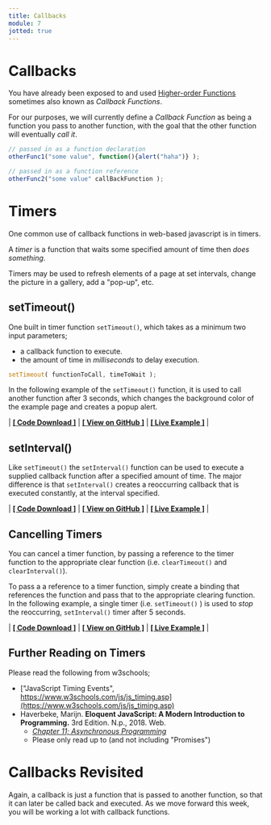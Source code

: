 ```yaml
---
title: Callbacks
module: 7
jotted: true
---
```


# Callbacks

You have already been exposed to and used [Higher-order Functions]({{site.baseurl}}/modules/week-4/higher-functions/) sometimes also known as _Callback Functions_.

For our purposes, we will currently define a _Callback Function_ as being a function you pass to another function, with the goal that the other function will eventually _call it_.

```js
// passed in as a function declaration
otherFunc1("some value", function(){alert("haha")} );

// passed in as a function reference
otherFunc2("some value" callBackFunction );
```

# Timers

One common use of callback functions in web-based javascript is in timers.

A _timer_ is a function that waits some specified amount of time then _does something_.

Timers may be used to refresh elements of a page at set intervals, change the picture in a gallery, add a "pop-up", etc.

## setTimeout()

One built in timer function `setTimeout()`, which takes as a minimum two input parameters;

- a callback function to execute.
- the amount of time in _milliseconds_ to delay execution.

```js
setTimeout( functionToCall, timeToWait );
```

In the following example of the `setTimeout()` function, it is used to call another function after 3 seconds, which changes the background color of the example page and creates a popup alert.

<div id="jotted-demo-1" class="jotted-theme-stacked"></div>

<script>
    new Jotted(document.querySelector("#jotted-demo-1"), {
    files: [
        {
            type: "js",
            hide: false,
            url:"https://raw.githubusercontent.com/Montana-Media-Arts/441-WebTech/master/lecture_code/07/01_timer_01/script.js"
        },
        {
            type: "html",
            hide: false,
            url:"https://raw.githubusercontent.com/Montana-Media-Arts/441-WebTech/master/lecture_code/07/01_timer_01/index.html"
        }
    ],
    showBlank: false,
    showResult: true,
    runScripts: false,
    plugins: [
        { name: 'ace', options: { "maxLines": 50 } },
        // { name: 'console', options: { autoClear: true } },
    ]
});
</script>

| [**[ Code Download ]**](https://github.com/Montana-Media-Arts/441-WebTech/raw/master/lecture_code/07/01_timer_01/01_timer_01.zip) | [**[ View on GitHub ]**](https://github.com/Montana-Media-Arts/441-WebTech/raw/master/lecture_code/07/01_timer_01/) | [**[ Live Example ]**](https://montana-media-arts.github.io/441-WebTech/lecture_code/07/01_timer_01/) |


## setInterval()

Like `setTimeout()` the `setInterval()` function can be used to execute a supplied callback function after a specified amount of time. The major difference is that `setInterval()` creates a reoccurring callback that is executed constantly, at the interval specified.

<div id="jotted-demo-2" class="jotted-theme-stacked"></div>

<script>
    new Jotted(document.querySelector("#jotted-demo-2"), {
    files: [
        {
            type: "js",
            hide: false,
            url:"https://raw.githubusercontent.com/Montana-Media-Arts/441-WebTech/master/lecture_code/07/01_timer_02/script.js"
        },
        {
            type: "html",
            hide: false,
            url:"https://raw.githubusercontent.com/Montana-Media-Arts/441-WebTech/master/lecture_code/07/01_timer_02/index.html"
        }
    ],
    showBlank: false,
    showResult: true,
    runScripts: false,
    plugins: [
        { name: 'ace', options: { "maxLines": 50 } },
        // { name: 'console', options: { autoClear: true } },
    ]
});
</script>

| [**[ Code Download ]**](https://github.com/Montana-Media-Arts/441-WebTech/raw/master/lecture_code/07/01_timer_02/01_timer_02.zip) | [**[ View on GitHub ]**](https://github.com/Montana-Media-Arts/441-WebTech/raw/master/lecture_code/07/01_timer_02/) | [**[ Live Example ]**](https://montana-media-arts.github.io/441-WebTech/lecture_code/07/01_timer_02/) |


## Cancelling Timers

You can cancel a timer function, by passing a reference to the timer function to the appropriate clear function (i.e. `clearTimeout()` and `clearInterval()`).

To pass a a reference to a timer function, simply create a binding that references the function and pass that to the appropriate clearing function. In the following example, a single timer (i.e. `setTimeout()` ) is used to _stop_ the reoccurring, `setInterval()` timer after 5 seconds.

<div id="jotted-demo-3" class="jotted-theme-stacked"></div>

<script>
    new Jotted(document.querySelector("#jotted-demo-3"), {
    files: [
        {
            type: "js",
            hide: false,
            url:"https://raw.githubusercontent.com/Montana-Media-Arts/441-WebTech/master/lecture_code/07/01_timer_03/script.js"
        },
        {
            type: "html",
            hide: false,
            url:"https://raw.githubusercontent.com/Montana-Media-Arts/441-WebTech/master/lecture_code/07/01_timer_03/index.html"
        }
    ],
    showBlank: false,
    showResult: true,
    runScripts: false,
    plugins: [
        { name: 'ace', options: { "maxLines": 50 } },
        // { name: 'console', options: { autoClear: true } },
    ]
});
</script>

| [**[ Code Download ]**](https://github.com/Montana-Media-Arts/441-WebTech/raw/master/lecture_code/07/01_timer_03/01_timer_03.zip) | [**[ View on GitHub ]**](https://github.com/Montana-Media-Arts/441-WebTech/raw/master/lecture_code/07/01_timer_03/) | [**[ Live Example ]**](https://montana-media-arts.github.io/441-WebTech/lecture_code/07/01_timer_03/) |


## Further Reading on Timers

Please read the following from w3schools;

- ["JavaScript Timing Events", https://www.w3schools.com/js/js_timing.asp](https://www.w3schools.com/js/js_timing.asp)
- Haverbeke, Marijn. **Eloquent JavaScript: A Modern Introduction to Programming.** 3rd Edition. N.p., 2018. Web.
    - [_Chapter 11; Asynchronous Programming_](http://eloquentjavascript.net/11_async.html)
    - Please only read up to (and not including "Promises")

# Callbacks Revisited

Again, a callback is just a function that is passed to another function, so that it can later be called back and executed. As we move forward this week, you will be working a lot with callback functions.
